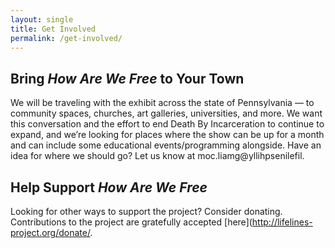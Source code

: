 ```yaml
---
layout: single
title: Get Involved
permalink: /get-involved/
---
```


## Bring *How Are We Free* to Your Town

We will be traveling with the exhibit across the state of Pennsylvania — to community spaces, churches, art galleries, universities, and more. We want this conversation and the effort to end Death By Incarceration to continue to expand, and we’re looking for places where the show can be up for a month and can include some educational events/programming alongside. Have an idea for where we should go? Let us know at <span class='email'>moc.liamg@yllihpsenilefil</span>.

## Help Support *How Are We Free*

Looking for other ways to support the project? Consider donating. Contributions to the project are gratefully accepted [here](http://lifelines-project.org/donate/.